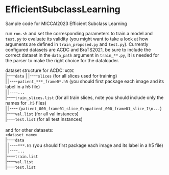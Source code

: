 # EfficientSubclassLearning
Sample code for MICCAI2023 Efficient Subclass Learning

run `run.sh` and set the corresponding parameters to train a model and `test.py` to evaluate its validity (you might want to take a look at how arguments are defined in `train_proposed.py` and `test.py`). Currently configured datasets are ACDC and BraTS2021, be sure to include the correct dataset in the `data_path` argument in `train_**.py`, it is needed for the parser to make the right choice for the dataloader.

dataset structure for ACDC:
`ACDC`<br/>
  |----`data`
  |       |----`slices` (for all slices used for training)<br/>
  |       |----`patient_***_frame0*.h5` (you should first package each image and its label in a h5 file)<br/>
  |       |----`...`<br/>
  |----`train_slices.list` (for all train slices, note you should include only the names for `.h5` files)<br/>
  |       |---- (`patient_000_frame01_slice_0\npatient_000_frame01_slice_1\n...`)<br/>
  |----`val.list` (for all val instances)<br/>
  |----`test.list` (for all test instances)<br/>
<br/>
and for other datasets:<br/>
`<dataset_name>`<br/>
  |----`data`<br/>
  |       |----`***.h5` (you should first package each image and its label in a h5 file)<br/>
  |       |----`...`<br/>
  |----`train.list`<br/>
  |----`val.list`<br/>
  |----`test.list`<br/>

